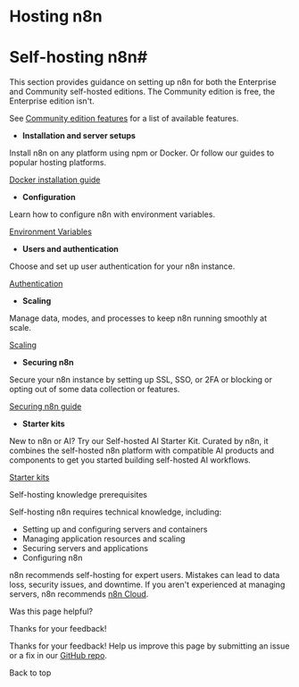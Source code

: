 # Hosting n8n

[ ](https://github.com/n8n-io/n8n-docs/edit/main/docs/hosting/index.md "Edit this page")

# Self-hosting n8n#

This section provides guidance on setting up n8n for both the Enterprise and Community self-hosted editions. The Community edition is free, the Enterprise edition isn't. 

See [Community edition features](community-edition-features/) for a list of available features. 

  * **Installation and server setups**

Install n8n on any platform using npm or Docker. Or follow our guides to popular hosting platforms.

[ Docker installation guide](installation/docker/)

  * **Configuration**

Learn how to configure n8n with environment variables.

[ Environment Variables](configuration/environment-variables/)

  * **Users and authentication**

Choose and set up user authentication for your n8n instance.

[ Authentication](configuration/user-management-self-hosted/)

  * **Scaling**

Manage data, modes, and processes to keep n8n running smoothly at scale.

[ Scaling](scaling/queue-mode/)

  * **Securing n8n**

Secure your n8n instance by setting up SSL, SSO, or 2FA or blocking or opting out of some data collection or features.

[ Securing n8n guide](securing/overview/)

  * **Starter kits**

New to n8n or AI? Try our Self-hosted AI Starter Kit. Curated by n8n, it combines the self-hosted n8n platform with compatible AI products and components to get you started building self-hosted AI workflows.

[ Starter kits](starter-kits/ai-starter-kit/)




Self-hosting knowledge prerequisites

Self-hosting n8n requires technical knowledge, including:

  * Setting up and configuring servers and containers
  * Managing application resources and scaling
  * Securing servers and applications
  * Configuring n8n



n8n recommends self-hosting for expert users. Mistakes can lead to data loss, security issues, and downtime. If you aren't experienced at managing servers, n8n recommends [n8n Cloud](https://n8n.io/cloud/).

Was this page helpful? 

Thanks for your feedback! 

Thanks for your feedback! Help us improve this page by submitting an issue or a fix in our [GitHub repo](https://github.com/n8n-io/n8n-docs). 

Back to top 

